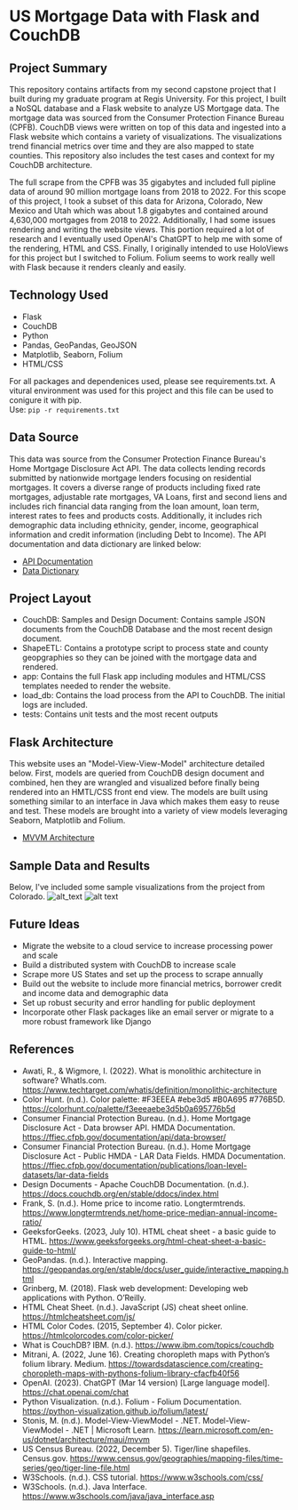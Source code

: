 # US Mortgage Data with Flask and CouchDB

## Project Summary
This repository contains artifacts from my second capstone project that I built during my graduate program at Regis University. For this project, I built a NoSQL database and a Flask website to analyze US Mortgage data. The mortgage data was sourced from the Consumer Protection Finance Bureau (CPFB). CouchDB views were written on top of this data and ingested into a Flask website which contains a variety of visualizations. The visualizations trend financial metrics over time and they are also mapped to state counties. This repository also includes the test cases and context for my CouchDB architecture.

The full scrape from the CPFB was 35 gigabytes and included full pipline data of around 90 million mortgage loans from 2018 to 2022. For this scope of this project, I took a subset of this data for Arizona, Colorado, New Mexico and Utah which was about 1.8 gigabytes and contained around 4,630,000 mortgages from 2018 to 2022. Additionally, I had some issues rendering and writing the website views. This portion required a lot of research and I eventually used OpenAI's ChatGPT to help me with some of the rendering, HTML and CSS. Finally, I originally intended to use HoloViews for this project but I switched to Folium. Folium seems to work really well with Flask because it renders cleanly and easily.

## Technology Used
- Flask
- CouchDB
- Python
- Pandas, GeoPandas, GeoJSON
- Matplotlib, Seaborn, Folium
- HTML/CSS

For all packages and dependenices used, please see requirements.txt. A vitural environment was used for this project and this file can be used to conigure it with pip.<br> Use:
`pip -r requirements.txt`

## Data Source

This data was source from the Consumer Protection Finance Bureau's Home Mortgage Disclosure Act API. The data collects lending records submitted by nationwide mortgage lenders focusing on residential mortgages. It covers a diverse range of products including fixed rate mortgages, adjustable rate mortgages, VA Loans, first and second liens and includes rich financial data ranging from the loan amount, loan term, interest rates to fees and products costs. Additionally, it includes rich demographic data including ethnicity, gender, income, geographical information and credit information (including Debt to Income). The API documentation and data dictionary are linked below:

- [API Documentation](https://ffiec.cfpb.gov/documentation/api/data-browser/)
- [Data Dictionary](https://ffiec.cfpb.gov/documentation/publications/loan-level-datasets/lar-data-fields)

## Project Layout
- CouchDB: Samples and Design Document: Contains sample JSON documents from the CouchDB Database and the most recent design document.
- ShapeETL: Contains a prototype script to process state and county geopgraphies so they can be joined with the mortgage data and rendered.
- app: Contains the full Flask app including modules and HTML/CSS templates needed to render the website.
- load_db: Contains the load process from the API to CouchDB. The initial logs are included.
- tests: Contains unit tests and the most recent outputs

## Flask Architecture
This website uses an "Model-View-View-Model" architecture detailed below. First, models are queried from CouchDB design document and combined, hen they are wrangled and visualized before finally being rendered into an HMTL/CSS front end view. The models are built using something similar to an interface in Java which makes them easy to reuse and test. These models are brought into a variety of view models leveraging Seaborn, Matplotlib and Folium.

- [MVVM Architecture](https://learn.microsoft.com/en-us/dotnet/architecture/maui/mvvm)

## Sample Data and Results
Below, I've included some sample visualizations from the project from Colorado.
![alt_text](https://github.com/amason445/us_mortgages_map_reduce/blob/main/tests/graphs/loan_volume_graphs/CO_volumes.png)
![alt text](https://github.com/amason445/us_mortgages_map_reduce/blob/main/tests/graphs/interest_rate_graphs/CO_interest_rate.png)

## Future Ideas
- Migrate the website to a cloud service to increase processing power and scale
- Build a distributed system with CouchDB to increase scale
- Scrape more US States and set up the process to scrape annually
- Build out the website to include more financial metrics, borrower credit and income data and demographic data
- Set up robust security and error handling for public deployment
- Incorporate other Flask packages like an email server or migrate to a more robust framework like Django

## References
- Awati, R., & Wigmore, I. (2022). What is monolithic architecture in software? WhatIs.com. https://www.techtarget.com/whatis/definition/monolithic-architecture
- Color Hunt. (n.d.). Color palette: #F3EEEA #ebe3d5 #B0A695 #776B5D. https://colorhunt.co/palette/f3eeeaebe3d5b0a695776b5d
- Consumer Financial Protection Bureau. (n.d.). Home Mortgage Disclosure Act - Data browser API. HMDA Documentation. https://ffiec.cfpb.gov/documentation/api/data-browser/
- Consumer Financial Protection Bureau. (n.d.). Home Mortgage Disclosure Act - Public HMDA - LAR Data Fields. HMDA Documentation. https://ffiec.cfpb.gov/documentation/publications/loan-level-datasets/lar-data-fields
- Design Documents - Apache CouchDB Documentation. (n.d.). https://docs.couchdb.org/en/stable/ddocs/index.html
- Frank, S. (n.d.). Home price to income ratio. Longtermtrends. https://www.longtermtrends.net/home-price-median-annual-income-ratio/ 
- GeeksforGeeks. (2023, July 10). HTML cheat sheet - a basic guide to HTML. https://www.geeksforgeeks.org/html-cheat-sheet-a-basic-guide-to-html/
- GeoPandas. (n.d.). Interactive mapping. https://geopandas.org/en/stable/docs/user_guide/interactive_mapping.html
- Grinberg, M. (2018). Flask web development: Developing web applications with Python. O’Reilly.
- HTML Cheat Sheet. (n.d.). JavaScript (JS) cheat sheet online. https://htmlcheatsheet.com/js/
- HTML Color Codes. (2015, September 4). Color picker. https://htmlcolorcodes.com/color-picker/
- What is CouchDB? IBM. (n.d.). https://www.ibm.com/topics/couchdb
- Mitrani, A. (2022, June 16). Creating choropleth maps with Python’s folium library. Medium. https://towardsdatascience.com/creating-choropleth-maps-with-pythons-folium-library-cfacfb40f56
- OpenAI. (2023). ChatGPT (Mar 14 version) [Large language model]. https://chat.openai.com/chat
- Python Visualization. (n.d.). Folium - Folium Documentation. https://python-visualization.github.io/folium/latest/
- Stonis, M. (n.d.). Model-View-ViewModel - .NET. Model-View-ViewModel - .NET | Microsoft Learn. https://learn.microsoft.com/en-us/dotnet/architecture/maui/mvvm
- US Census Bureau. (2022, December 5). Tiger/line shapefiles. Census.gov. https://www.census.gov/geographies/mapping-files/time-series/geo/tiger-line-file.html
- W3Schools. (n.d.). CSS tutorial. https://www.w3schools.com/css/
- W3Schools. (n.d.). Java Interface. https://www.w3schools.com/java/java_interface.asp

